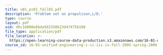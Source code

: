 ```yaml
---
title: u01_ps01_fall03.pdf
description: 'Problem set on propulsion,L/D.'
type: course
layout: pdf
uid: dbc16000e66da565350b23d47475b198
file_type: application/pdf
file_location: >-
  https://open-learning-course-data-production.s3.amazonaws.com/16-01-unified-engineering-i-ii-iii-iv-fall-2005-spring-2006/dbc16000e66da565350b23d47475b198_u01_ps01_fall03.pdf
course_id: 16-01-unified-engineering-i-ii-iii-iv-fall-2005-spring-2006
---
```

